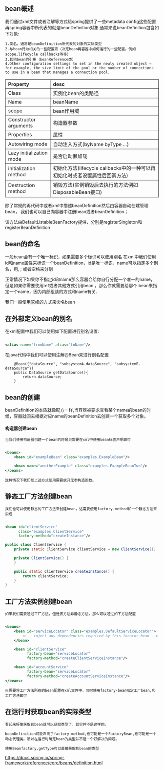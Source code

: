 ## bean概述

我们通过xml文件或者注解等方式给spring提供了一些metadata config这些配置再spring容器中所代表的就是beanDefinition对象
通常来说beanDefinition包含如下对象:

```text
1.类名，通常是beanDefinition所代表的对象的实际类型
2.与bean行为相关的一些配置项（决定bean再容器中如何运行的一些配置，例如scope,lifecycle callbacks等等）
3.其他bean的引用（beanReference类）
4.Other configuration settings to set in the newly created object — for example, the size limit of the pool or the number of connections to use in a bean that manages a connection pool.
```

<table border = "1" width="500px" cellspacing = "10">
<tr>
<th align="left">Property</th>
<th align="left">desc</th>
</tr>
<tr>
    <td>Class</td>
    <td>实例化bean的类路径</td>
</tr>
<tr>
    <td>Name</td>
    <td>beanName</td>
</tr>
<tr>
    <td>scope</td>
    <td>bean作用域</td>
</tr>
<tr>
    <td>Constructor arguments</td>
    <td>构造器参数</td>
</tr>
<tr>
    <td>Properties</td>
    <td>属性</td>
</tr>
<tr>
    <td>Autowiring mode</td>
    <td>自动注入方式(byName byType ...)</td>
</tr>
<tr>
    <td>Lazy initialization mode</td>
    <td>是否启动懒加载</td>
</tr>
<tr>
    <td>initialization method</td>
    <td>初始化方法(lifecycle callbacks中的一种可以再初始化时或者设置属性后回调方法)</td>
</tr>
<tr>
    <td>Destruction method</td>
    <td>销毁方法(实例销毁后去执行的方法例如DisposableBean接口)</td>
</tr>
</table>

除了常规的再代码中或者xml中描述beanDefinition然后由容器自动创建管理bean，
我们也可以自己向容器中注册bean或者beanDefinition；

该方法由DefaultListableBeanFactory提供，分别是registerSingleton和registerBeanDefinition

## bean的命名

一般bean会有一个唯一标识，如果需要多个标识可以使用别名
在xml中我们使用id和name属性来标识一个beanDefinition，id是唯一标识，name可以指定多个别名，用, ; 或者空格来分割

正常情况下如果你不指定id和name那么容器会给你自行分配一个唯一的name，但是如果你需要使用ref或者其他方式引用bean ，那么你就需要给那个
bean来指定一个name，因为内部组装的方式和name有关.

我们一般使用驼峰的方式来命名bean

## 在外部定义bean的别名

在xml配置中我们可以使用如下配置进行别名设置:

```xml

<alias name="fromName" alias="toName"/>
```

在java代码中我们可以使用注解@Bean来进行别名配置

```text
	@Bean({"dataSource", "subsystemA-dataSource", "subsystemB-dataSource"})
	public DataSource getDataSource(){
	    return dataSource;
	}
```

## bean的创建

beanDefinition的本质就像配方一样,当容器被要求查看某个name的bean的时候，容器就回去根据对应name的beanDefinition去创建一个获取多个对象。

#### 构造器创建bean

    当我们使用构造器创建一个bean的时候只需要在xml中使用bean标签声明即可

```xml

<beans>
    <bean id="exampleBean" class="examples.ExampleBean"/>

    <bean name="anotherExample" class="examples.ExampleBeanTwo"/>
</beans>
```

    这种情况下我们如上述方式使用需要放开无参构造函数。

## 静态工厂方法创建bean

    我们也可以使用静态的工厂方法来创建bean，这需要使用factory-method和一个静态方法来实现

```xml

<bean id="clientService"
      class="examples.ClientService"
      factory-method="createInstance"/>
```

```java
public class ClientService {
    private static ClientService clientService = new ClientService();

    private ClientService() {
    }

    public static ClientService createInstance() {
        return clientService;
    }
}
```

## 工厂方法实例创建bean

    如果我们需要通过工厂方法，但是该方法非静态方法，那么可以通过如下方法配置

```xml

<beans>
    <bean id="serviceLocator" class="examples.DefaultServiceLocator">
        <!-- inject any dependencies required by this locator bean -->
    </bean>

    <bean id="clientService"
          factory-bean="serviceLocator"
          factory-method="createClientServiceInstance"/>

    <bean id="accountService"
          factory-bean="serviceLocator"
          factory-method="createAccountServiceInstance"/>
</beans>
```
    只需要将工厂方法所在的bean配置在xml文件中，同时使用factory-bean指定工厂bean,和工厂方法即可

## 在运行时获取bean的实际类型
    看起来好像获取到bean就可以获取类型了，其实并不是这样的。

    beanDefinition可能声明了factory-method,也可能是一个FactoryBean,也可能是一个动态代理类。所以在运行时确定bean的类型并不是一个好解决的问题。

    使用Beanfactory.getType可以直接获取到bean的类型

https://docs.spring.io/spring-framework/reference/core/beans/definition.html